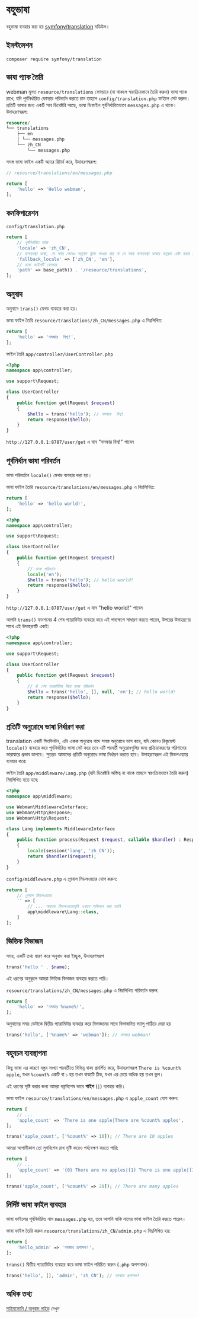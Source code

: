 # বহুভাষা

বহুভাষা ব্যবহার করা হয় [symfony/translation](https://github.com/symfony/translation) মডিউল।

## ইনস্টলেশন
```composer require symfony/translation```

## ভাষা প্যাক তৈরি
webman মূলত `resource/translations` ফোল্ডারে (না থাকলে স্বয়ংক্রিয়ভাবে তৈরি করুন) ভাষা প্যাক রাখে, যদি পূর্বনির্ধারিত ফোল্ডার পরিবর্তন করতে চান তাহলে `config/translation.php` ফাইলে সেট করুন।
প্রতিটি ভাষার জন্য একটি সাব ডিরেক্টরি আছে, ভাষা ডিফাইন পূর্বনির্ধারিতভাবে `messages.php` এ থাকে। উদাহরণস্বরূপ:
```php
resource/
└── translations
    ├── en
    │ └── messages.php
    └── zh_CN
        └── messages.php
```

সমস্ত ভাষা ফাইল একটি অ্যারে রিটার্ন করে, উদাহরণস্বরূপ:
```php
// resource/translations/en/messages.php

return [
    'hello' => 'Hello webman',
];
```

## কনফিগারেশন

`config/translation.php`

```php
return [
    // পূর্বনির্ধারিত ভাষা
    'locale' => 'zh_CN',
    // ফলব্যবস্থা ভাষা, সে সময় কোনও অনুবাদ খুঁজে পাওয়া যায় না সে সময় ফলব্যবস্থা ভাষায় অনুবাদ চেষ্টা করার চেষ্টা করা হয়,
    'fallback_locale' => ['zh_CN', 'en'],
    // ভাষা ফাইলটি ফোল্ডার
    'path' => base_path() . '/resource/translations',
];
```

## অনুবাদ

অনুবাদে `trans()` মেথড ব্যবহার করা হয়।

ভাষা ফাইল তৈরি `resource/translations/zh_CN/messages.php` এ নিম্নলিখিত:
```php
return [
    'hello' => 'নমস্কার  বিশ্ব!',
];
```

ফাইল তৈরি `app/controller/UserController.php`
```php
<?php
namespace app\controller;

use support\Request;

class UserController
{
    public function get(Request $request)
    {
        $hello = trans('hello'); // নমস্কার  বিশ্ব!
        return response($hello);
    }
}
```

`http://127.0.0.1:8787/user/get` এ যান "নমস্কার  বিশ্ব!" পাবেন

## পূর্বনির্ধান ভাষা পরিবর্তন

ভাষা পরিবর্তনে `locale()` মেথড ব্যবহার করা হয়।

ভাষা ফাইল তৈরি `resource/translations/en/messages.php` এ নিম্নলিখিত:
```php
return [
    'hello' => 'hello world!',
];
```

```php
<?php
namespace app\controller;

use support\Request;

class UserController
{
    public function get(Request $request)
    {
        // ভাষা পরিবর্তন
        locale('en');
        $hello = trans('hello'); // hello world!
        return response($hello);
    }
}
```
`http://127.0.0.1:8787/user/get` এ যান "hello world!" পাবেন

আপনি `trans()` ফাংশনের 4 শেষ প্যারামিটার ব্যবহার করে এই পদক্ষেপে সাধারণ করতে পারেন, উপরের উদাহরণের সাথে এই উদাহরণটি একই:

```php
<?php
namespace app\controller;

use support\Request;

class UserController
{
    public function get(Request $request)
    {
        // 4 শেষ প্যারামিটার দিয়ে ভাষা পরিবর্তন
        $hello = trans('hello', [], null, 'en'); // hello world!
        return response($hello);
    }
}
```

## প্রতিটি অনুরোধে ভাষা নির্ধারণ করা
translation একটি সিংগিলটন, এটা একক অনুরোধ বাদে সমস্ত অনুরোধে ভাগ করে, যদি কোনও রিকুয়েস্ট `locale()` ব্যবহার করে পূর্বনির্ধারিত ভাষা সেট করে তবে এটি পরবর্তী অনুরোধগুলির জন্য প্রক্রিয়াকরণের পরিণামের ভারাদ্বারে প্রভাব ডালবে। সুতরাং আমাদের প্রতিটি অনুরোধে ভাষা নির্ধারণ করতে হবে। উদাহরণস্বরূপ এই মিডলওয়্যার ব্যবহার করে:

ফাইল তৈরি `app/middleware/Lang.php` (যদি ডিরেক্টরি অস্তিত্ব না থাকে তাহলে স্বয়ংক্রিয়ভাবে তৈরি করুন) নিম্নলিখিত হতে হবে:
```php
<?php
namespace app\middleware;

use Webman\MiddlewareInterface;
use Webman\Http\Response;
use Webman\Http\Request;

class Lang implements MiddlewareInterface
{
    public function process(Request $request, callable $handler) : Response
    {
        locale(session('lang', 'zh_CN'));
        return $handler($request);
    }
}
```

`config/middleware.php` এ গ্লোবাল মিডলওয়্যার যোগ করুন:
```php
return [
    // গ্লোবাল মিডলওয়্যার
    '' => [
        // ... অন্যান্য মিডলওয়্যারগুলি এখানে অভিথান করা হয়নি
        app\middleware\Lang::class,
    ]
];
```

## ভিত্তিক বিভাজন
সময়, একটি তথ্য ধারণ করে অনুবাদ করা ইচ্ছুক, উদাহরণস্বরূপ
```php
trans('hello ' . $name);
```
এই ধরণের অনুকূলে আমরা ভিত্তিক বিভাজন ব্যবহার করতে পারি।

`resource/translations/zh_CN/messages.php` এ নিম্নলিখিত পরিবর্তন করুন:
```php
return [
    'hello' => 'নমস্কার %name%!',
];
```
অনুবাদের সময় ডেটাকে দ্বিতীয় প্যারামিটার ব্যবহার করে বিভাজনের সাথে বিভাজনিত ভ্যালু পাঠিয়ে দেয়া হয়
```php
trans('hello', ['%name%' => 'webman']); // নমস্কার webman!
```

## বহুবচন ব্যবস্থাপনা
কিছু ভাষা এর কারণে বস্তুর সংখ্যা পরবর্তীতে বিভিন্ন বাক্য প্রদর্শিত করে, উদাহরণস্বরূপ `There is %count% apple`, যখন `%count%` একটি বা ১ হয় তখন বাক্যটি ঠিক, যখন এর চেয়ে অধিক হয় তখন ভুল।

এই ধরণের সৃষ্টি করার জন্য আমরা বস্তুবিশেষ ভাবে **পাইপ** (`|`) ব্যবহার করি।

ভাষা ফাইল `resource/translations/en/messages.php` এ `apple_count` যোগ করুন:
```php
return [
    // ...
    'apple_count' => 'There is one apple|There are %count% apples',
];
```

```php
trans('apple_count', ['%count%' => 10]); // There are 10 apples
```

আমরা আগামীকাল তো সুগবিশেষ রাখ সৃষ্টি করেও পর্যবেক্ষণ করতে পারি:
```php
return [
    // ...
    'apple_count' => '{0} There are no apples|{1} There is one apple|]1,19] There are %count% apples|[20,Inf[ There are many apples'
];
```

```php
trans('apple_count', ['%count%' => 20]); // There are many apples
```

## নির্দিষ্ট ভাষা ফাইল ব্যবহার

ভাষা ফাইলের পূর্বনির্ধারিত নাম `messages.php` হয়, তবে আপনি বাকি নামের ভাষা ফাইল তৈরি করতে পারেন।

ভাষা ফাইল তৈরি করুন `resource/translations/zh_CN/admin.php` এ নিম্নলিখিত হয়:
```php
return [
    'hello_admin' => 'নমস্কার প্রশাসক!',
];
```

`trans()` দ্বিতীয় প্যারামিটার ব্যবহার করে ভাষা ফাইল পরিচিত করুন (`.php` অপশনাল)।
```php
trans('hello', [], 'admin', 'zh_CN'); // নমস্কার প্রশাসক!
```

## অধিক তথ্য
[সাইমফোনি / অনুবাদ গাইড](https://symfony.com/doc/current/translation.html) দেখুন
